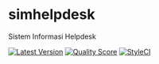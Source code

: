 # simhelpdesk
Sistem Informasi Helpdesk

[![Latest Version](https://img.shields.io/github/release/aepnat/simhelpdesk.svg?style=flat-square)](https://github.com/aepnat/simhelpdesk/releases)
[![Quality Score](https://img.shields.io/scrutinizer/g/aepnat/simhelpdesk.svg?style=flat-square)](https://scrutinizer-ci.com/g/aepnat/simhelpdesk/?branch=master)
[![StyleCI](https://github.styleci.io/repos/159954366/shield?branch=master)](https://github.styleci.io/repos/159954366)
